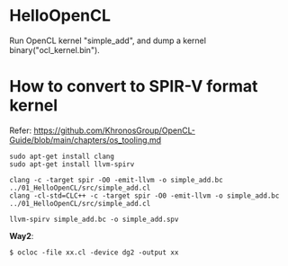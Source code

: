 # HelloOpenCL

Run OpenCL kernel "simple_add", and dump a kernel binary("ocl_kernel.bin").

# How to convert to SPIR-V format kernel

Refer: https://github.com/KhronosGroup/OpenCL-Guide/blob/main/chapters/os_tooling.md

    sudo apt-get install clang
    sudo apt-get install llvm-spirv

    clang -c -target spir -O0 -emit-llvm -o simple_add.bc ../01_HelloOpenCL/src/simple_add.cl
    clang -cl-std=CLC++ -c -target spir -O0 -emit-llvm -o simple_add.bc ../01_HelloOpenCL/src/simple_add.cl

    llvm-spirv simple_add.bc -o simple_add.spv

**Way2**:

    $ ocloc -file xx.cl -device dg2 -output xx

